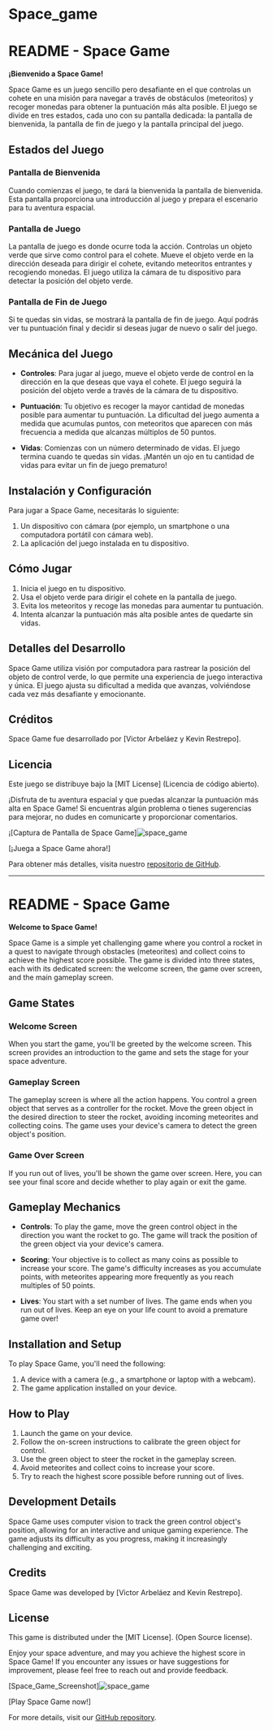 # Space_game

# README - Space Game

**¡Bienvenido a Space Game!**

Space Game es un juego sencillo pero desafiante en el que controlas un cohete en una misión para navegar a través de obstáculos (meteoritos) y recoger monedas para obtener la puntuación más alta posible. El juego se divide en tres estados, cada uno con su pantalla dedicada: la pantalla de bienvenida, la pantalla de fin de juego y la pantalla principal del juego.

## Estados del Juego

### Pantalla de Bienvenida
Cuando comienzas el juego, te dará la bienvenida la pantalla de bienvenida. Esta pantalla proporciona una introducción al juego y prepara el escenario para tu aventura espacial.

### Pantalla de Juego
La pantalla de juego es donde ocurre toda la acción. Controlas un objeto verde que sirve como control para el cohete. Mueve el objeto verde en la dirección deseada para dirigir el cohete, evitando meteoritos entrantes y recogiendo monedas. El juego utiliza la cámara de tu dispositivo para detectar la posición del objeto verde.

### Pantalla de Fin de Juego
Si te quedas sin vidas, se mostrará la pantalla de fin de juego. Aquí podrás ver tu puntuación final y decidir si deseas jugar de nuevo o salir del juego.

## Mecánica del Juego

- **Controles**: Para jugar al juego, mueve el objeto verde de control en la dirección en la que deseas que vaya el cohete. El juego seguirá la posición del objeto verde a través de la cámara de tu dispositivo.

- **Puntuación**: Tu objetivo es recoger la mayor cantidad de monedas posible para aumentar tu puntuación. La dificultad del juego aumenta a medida que acumulas puntos, con meteoritos que aparecen con más frecuencia a medida que alcanzas múltiplos de 50 puntos.

- **Vidas**: Comienzas con un número determinado de vidas. El juego termina cuando te quedas sin vidas. ¡Mantén un ojo en tu cantidad de vidas para evitar un fin de juego prematuro!

## Instalación y Configuración

Para jugar a Space Game, necesitarás lo siguiente:

1. Un dispositivo con cámara (por ejemplo, un smartphone o una computadora portátil con cámara web).
2. La aplicación del juego instalada en tu dispositivo.

## Cómo Jugar

1. Inicia el juego en tu dispositivo.
2. Usa el objeto verde para dirigir el cohete en la pantalla de juego.
3. Evita los meteoritos y recoge las monedas para aumentar tu puntuación.
4. Intenta alcanzar la puntuación más alta posible antes de quedarte sin vidas.

## Detalles del Desarrollo

Space Game utiliza visión por computadora para rastrear la posición del objeto de control verde, lo que permite una experiencia de juego interactiva y única. El juego ajusta su dificultad a medida que avanzas, volviéndose cada vez más desafiante y emocionante.

## Créditos

Space Game fue desarrollado por [Victor Arbeláez y Kevin Restrepo].

## Licencia

Este juego se distribuye bajo la [MIT License] (Licencia de código abierto).

¡Disfruta de tu aventura espacial y que puedas alcanzar la puntuación más alta en Space Game! Si encuentras algún problema o tienes sugerencias para mejorar, no dudes en comunicarte y proporcionar comentarios.

¡[Captura de Pantalla de Space Game]![space_game](https://github.com/ksantyr/Space_game/assets/62657690/8b632b8b-ed62-4fd1-bfd9-9df849b6ec96)


[¡Juega a Space Game ahora!]

Para obtener más detalles, visita nuestro [repositorio de GitHub]((https://github.com/ksantyr/Space_game)).


--------------------------------------------------------------------------------------------------------------------------------------------------------------------------------------------------------------------------------------------------


# README - Space Game

**Welcome to Space Game!**

Space Game is a simple yet challenging game where you control a rocket in a quest to navigate through obstacles (meteorites) and collect coins to achieve the highest score possible. The game is divided into three states, each with its dedicated screen: the welcome screen, the game over screen, and the main gameplay screen.

## Game States

### Welcome Screen
When you start the game, you'll be greeted by the welcome screen. This screen provides an introduction to the game and sets the stage for your space adventure.

### Gameplay Screen
The gameplay screen is where all the action happens. You control a green object that serves as a controller for the rocket. Move the green object in the desired direction to steer the rocket, avoiding incoming meteorites and collecting coins. The game uses your device's camera to detect the green object's position.

### Game Over Screen
If you run out of lives, you'll be shown the game over screen. Here, you can see your final score and decide whether to play again or exit the game.

## Gameplay Mechanics

- **Controls**: To play the game, move the green control object in the direction you want the rocket to go. The game will track the position of the green object via your device's camera.

- **Scoring**: Your objective is to collect as many coins as possible to increase your score. The game's difficulty increases as you accumulate points, with meteorites appearing more frequently as you reach multiples of 50 points.

- **Lives**: You start with a set number of lives. The game ends when you run out of lives. Keep an eye on your life count to avoid a premature game over!

## Installation and Setup

To play Space Game, you'll need the following:

1. A device with a camera (e.g., a smartphone or laptop with a webcam).
2. The game application installed on your device.

## How to Play

1. Launch the game on your device.
2. Follow the on-screen instructions to calibrate the green object for control.
3. Use the green object to steer the rocket in the gameplay screen.
4. Avoid meteorites and collect coins to increase your score.
5. Try to reach the highest score possible before running out of lives.

## Development Details

Space Game uses computer vision to track the green control object's position, allowing for an interactive and unique gaming experience. The game adjusts its difficulty as you progress, making it increasingly challenging and exciting.

## Credits

Space Game was developed by [Victor Arbeláez and Kevin Restrepo].

## License

This game is distributed under the [MIT License]. (Open Source license).

Enjoy your space adventure, and may you achieve the highest score in Space Game! If you encounter any issues or have suggestions for improvement, please feel free to reach out and provide feedback.

[Space_Game_Screenshot]![space_game](https://github.com/ksantyr/Space_game/assets/62657690/8b632b8b-ed62-4fd1-bfd9-9df849b6ec96)



[Play Space Game now!]

For more details, visit our [GitHub repository](https://github.com/ksantyr/Space_game).
